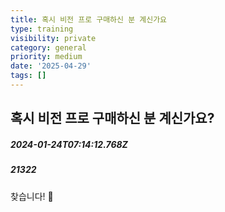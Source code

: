 ```yaml
---
title: 혹시 비전 프로 구매하신 분 계신가요
type: training
visibility: private
category: general
priority: medium
date: '2025-04-29'
tags: []
---
```

## 혹시 비전 프로 구매하신 분 계신가요?
##### 2024-01-24T07:14:12.768Z
##### 21322

<p>찾습니다! 👀 </p>
